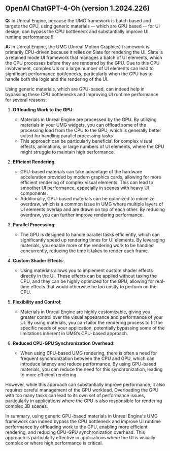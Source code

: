 
## OpenAI ChatGPT-4-Oh (version 1.2024.226)

**Q:** In Unreal Engine, because the UMG framework is batch based and targets the CPU, using generic materials -- which are GPU based -- for UI design, can bypass the CPU bottleneck and substantially improve UI runtime performance !!

**A:** In Unreal Engine, the UMG (Unreal Motion Graphics) framework is primarily CPU-driven because it relies on Slate for rendering the UI. Slate is a retained mode UI framework that manages a batch of UI elements, which the CPU processes before they are rendered by the GPU. Due to this CPU involvement, complex UIs or a large number of UI elements can lead to significant performance bottlenecks, particularly when the CPU has to handle both the logic and the rendering of the UI.

Using generic materials, which are GPU-based, can indeed help in bypassing these CPU bottlenecks and improving UI runtime performance for several reasons:

1. **Offloading Work to the GPU**: 
   - Materials in Unreal Engine are processed by the GPU. By utilizing materials in your UMG widgets, you can offload some of the processing load from the CPU to the GPU, which is generally better suited for handling parallel processing tasks.
   - This approach can be particularly beneficial for complex visual effects, animations, or large numbers of UI elements, where the CPU might struggle to maintain high performance.

2. **Efficient Rendering**:
   - GPU-based materials can take advantage of the hardware acceleration provided by modern graphics cards, allowing for more efficient rendering of complex visual elements. This can lead to smoother UI performance, especially in scenes with heavy UI components.
   - Additionally, GPU-based materials can be optimized to minimize overdraw, which is a common issue in UMG where multiple layers of UI elements overlap and are drawn on top of each other. By reducing overdraw, you can further improve rendering performance.

3. **Parallel Processing**:
   - The GPU is designed to handle parallel tasks efficiently, which can significantly speed up rendering times for UI elements. By leveraging materials, you enable more of the rendering work to be handled concurrently, reducing the time it takes to render each frame.

4. **Custom Shader Effects**:
   - Using materials allows you to implement custom shader effects directly in the UI. These effects can be applied without taxing the CPU, and they can be highly optimized for the GPU, allowing for real-time effects that would otherwise be too costly to perform on the CPU.

5. **Flexibility and Control**:
   - Materials in Unreal Engine are highly customizable, giving you greater control over the visual appearance and performance of your UI. By using materials, you can tailor the rendering process to fit the specific needs of your application, potentially bypassing some of the limitations inherent in UMG’s CPU-based approach.

6. **Reduced CPU-GPU Synchronization Overhead**:
   - When using CPU-based UMG rendering, there is often a need for frequent synchronization between the CPU and GPU, which can introduce latency and reduce performance. By using GPU-based materials, you can reduce the need for this synchronization, leading to more efficient rendering.

However, while this approach can substantially improve performance, it also requires careful management of the GPU workload. Overloading the GPU with too many tasks can lead to its own set of performance issues, particularly in applications where the GPU is also responsible for rendering complex 3D scenes.

In summary, using generic GPU-based materials in Unreal Engine's UMG framework can indeed bypass the CPU bottleneck and improve UI runtime performance by offloading work to the GPU, enabling more efficient rendering, and reducing CPU-GPU synchronization overhead. This approach is particularly effective in applications where the UI is visually complex or where high performance is critical.
